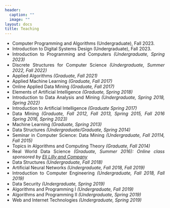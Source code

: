 ```yaml
---
header:
  caption: ""
  image: ""
layout: docs
title: Teaching 
---
```


<style>
body {
text-align: justify}
</style>

 * Computer Programming and Algorithms (Undergraduate), Fall 2023.
 * Introduction to Digital Systems Design (Undergraduate), Fall 2023.
 * Introduction to Programming and Computers *(Undergraduate, Spring 2023)*
 * Discrete Structures for Computer Science *(Undergraduate, Summer 2022, Fall 2022)*
 *  Applied Algorithms *(Graduate, Fall 2021)*
 *  Applied Machine Learning *(Graduate, Fall 2017)*
 *  Online Applied Data Mining *(Graduate, Fall 2017)*
 *  Elements of Artificial Intelligence *(Graduate, Spring 2018)*
 *  Introduction to Data Analysis and Mining *(Undergraduate, Spring 2018, Spring 2022)*
 *  Introduction to Artificial Intelligence *(Graduate Spring 2017)*
 *  Data Mining *(Graduate, Fall 2012, Fall 2013, Spring 2015, Fall 2016 Spring 2016, Spring 2023)*
 *  Machine Learning *(Graduate, Spring 2013)*
 *  Data Structures *(Undergraduate/Graduate, Spring 2014)*
 *  Seminar in Computer Science: Data Mining *(Undergraduate, Fall 20114, Fall 2015)*
 *  Topics in Algorithms and Computing Theory *(Graduate, Fall 2014)*
 *  Real World Data Science *(Graduate, Summer 2016): Online class sponsored by [Eli Lilly and Company](https://www.lilly.com/)*
 *  Data Structures *(Undergraduate, Fall 2018)*
 *  Artificial Neural Networks *(Undergraduate, Fall 2018, Fall 2019)*
 *  Introduction to Computer Engineering *(Undergraduate, Fall 2018, Fall 2019)*
 *  Data Security *(Undergraduate, Spring 2019)*
 *  Algorithms and Programming I  *(Undergraduate, Fall 2019)*
 *  Algorithms and Programming II *(Undergraduate, Spring 2019)*
 *  Web and Internet Technologies *(Undergraduate, Spring 2019)*